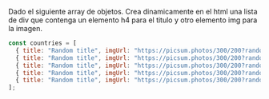 Dado el siguiente array de objetos. Crea dinamicamente en el html una lista de div que contenga un elemento h4 para el titulo y otro elemento img para la imagen.

```js
const countries = [
  { title: "Random title", imgUrl: "https://picsum.photos/300/200?random=1" },
  { title: "Random title", imgUrl: "https://picsum.photos/300/200?random=2" },
  { title: "Random title", imgUrl: "https://picsum.photos/300/200?random=3" },
  { title: "Random title", imgUrl: "https://picsum.photos/300/200?random=4" },
  { title: "Random title", imgUrl: "https://picsum.photos/300/200?random=5" },
];
```
